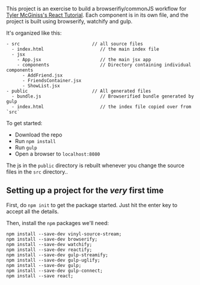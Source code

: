 This project is an exercise to build a browserifiy/commonJS workflow for [Tyler McGiniss's React Tutorial](http://tylermcginnis.com/reactjs-tutorial-a-comprehensive-guide-to-building-apps-with-react/).  Each component is in its own file, and the project is built using browserify, watchify and gulp.  

It's organized like this:

```
- src                           // all source files
  - index.html                     // the main index file
  - jsx
    - App.jsx                      // the main jsx app
    - components                   // Directory containing individual components
      - AddFriend.jsx
      - FriendsContainer.jsx
      - ShowList.jsx
- public                        // All generated files
  - bundle.js                      // Browserified bundle generated by gulp
  - index.html                     // the index file copied over from `src`
```

To get started:

* Download the repo
* Run `npm install`
* Run `gulp`
* Open a browser to `localhost:8080`

The js in the `public` directory is rebuilt whenever you change the source files in the `src` directory..


## Setting up a project for the *very* first time

First, do `npm init` to get the package started.  Just hit the enter key to accept all the details.

Then, install the `npm` packages we'll need:

```
npm install --save-dev vinyl-source-stream;
npm install --save-dev browserify;
npm install --save-dev watchify;
npm install --save-dev reactify;
npm install --save-dev gulp-streamify;
npm install --save-dev gulp-uglify;
npm install --save-dev gulp;
npm install --save-dev gulp-connect;
npm install --save react;
```
